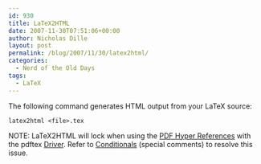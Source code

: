 ```yaml
---
id: 930
title: LaTeX2HTML
date: 2007-11-30T07:51:06+00:00
author: Nicholas Dille
layout: post
permalink: /blog/2007/11/30/latex2html/
categories:
  - Nerd of the Old Days
tags:
  - LaTeX
---
```

The following command generates HTML output from your LaTeX source:<!--more-->

`latex2html <file>.tex`

NOTE: LaTeX2HTML will lock when using the [PDF Hyper References](/blog/2007/11/30/pdf-hyper-references/) with the pdftex [Driver](/blog/2004/06/07/generating-postscript-and-pdf-documents/). Refer to [Conditionals](/blog/2007/11/30/conditionals/) (special comments) to resolve this issue.